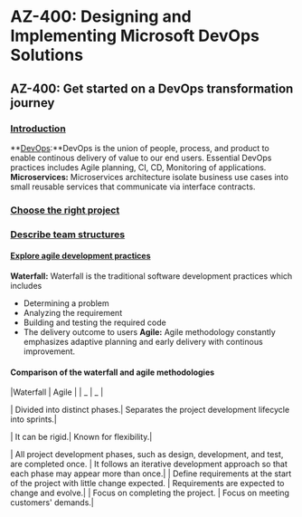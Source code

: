 # AZ-400: Designing and Implementing Microsoft DevOps Solutions

## AZ-400: Get started on a DevOps transformation journey

### [Introduction](https://docs.microsoft.com/en-us/training/modules/introduction-to-devops/1-introduction)

**[DevOps](https://docs.microsoft.com/en-us/training/modules/introduction-to-devops/2-what-is-devops):**DevOps is the union of people, process, and product to enable continous delivery of value to our end users. Essential DevOps practices includes Agile planning, CI, CD, Monitoring of applications.
**Microservices:** Microservices architecture isolate business use cases into small reusable services that communicate via interface contracts.

### [Choose the right project](https://docs.microsoft.com/en-us/training/modules/choose-right-project/)

### [Describe team structures](https://docs.microsoft.com/en-us/training/modules/describe-team-structures/)

#### [Explore agile development practices](https://docs.microsoft.com/en-us/training/modules/describe-team-structures/2-explore-agile-development-practices)
**Waterfall:** Waterfall is the traditional software development practices which includes
- Determining a problem
- Analyzing the requirement
- Building and testing the required code
- The delivery outcome to users
**Agile:** Agile methodology constantly emphasizes adaptive planning and early delivery with continous improvement.

#### Comparison of the waterfall and agile methodologies
|Waterfall | Agile |
| _ | _ |

| Divided into distinct phases.| Separates the project development lifecycle into sprints.|

| It can be rigid.| Known for flexibility.|

| All project development phases, such as design, development, and test, are completed once. | It follows an iterative development approach so that each phase may appear more than once.|
| Define requirements at the start of the project with little change expected. | Requirements are expected to change and evolve.|
| Focus on completing the project. | Focus on meeting customers' demands.|